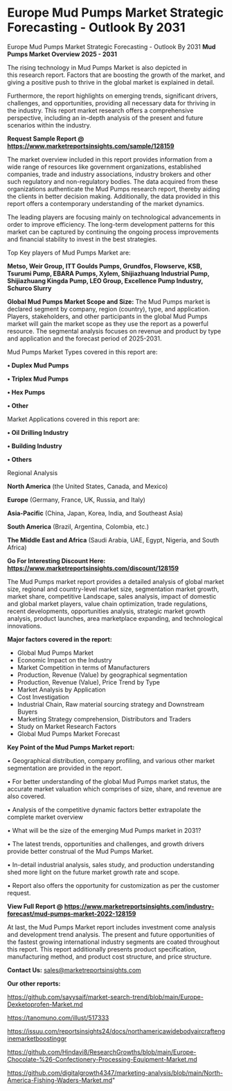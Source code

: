 # Europe Mud Pumps Market Strategic Forecasting - Outlook By 2031
 Europe Mud Pumps Market Strategic Forecasting - Outlook By 2031
<Strong> Mud Pumps Market Overview 2025 - 2031</strong>

The rising technology in Mud Pumps Market is also depicted in this research report. Factors that are boosting the growth of the market, and giving a positive push to thrive in the global market is explained in detail.

Furthermore, the report highlights on emerging trends, significant drivers, challenges, and opportunities, providing all necessary data for thriving in the industry. This report market research offers a comprehensive perspective, including an in-depth analysis of the present and future scenarios within the industry.

<strong>Request Sample Report @ <a href=https://www.marketreportsinsights.com/sample/128159>https://www.marketreportsinsights.com/sample/128159</a></strong>

The market overview included in this report provides information from a wide range of resources like government organizations, established companies, trade and industry associations, industry brokers and other such regulatory and non-regulatory bodies. The data acquired from these organizations authenticate the Mud Pumps research report, thereby aiding the clients in better decision making. Additionally, the data provided in this report offers a contemporary understanding of the market dynamics.

The leading players are focusing mainly on technological advancements in order to improve efficiency. The long-term development patterns for this market can be captured by continuing the ongoing process improvements and financial stability to invest in the best strategies.

Top Key players of Mud Pumps Market are:

<strong>Metso, Weir Group, ITT Goulds Pumps, Grundfos, Flowserve, KSB, Tsurumi Pump, EBARA Pumps, Xylem, Shijiazhuang Industrial Pump, Shijiazhuang Kingda Pump, LEO Group, Excellence Pump Industry, Schurco Slurry</strong>

<strong><b>Global Mud Pumps Market Scope and Size:</b></strong>
The Mud Pumps market is declared segment by company, region (country), type, and application. Players, stakeholders, and other participants in the global Mud Pumps market will gain the market scope as they use the report as a powerful resource. The segmental analysis focuses on revenue and product by type and application and the forecast period of 2025-2031.

Mud Pumps Market Types covered in this report are:

<strong>• Duplex Mud Pumps

• Triplex Mud Pumps

• Hex Pumps

• Other</strong>

Market Applications covered in this report are:

<strong>• Oil Drilling Industry

• Building Industry

• Others</strong> 

Regional Analysis

<strong>North America</strong> (the United States, Canada, and Mexico)

<strong>Europe</strong> (Germany, France, UK, Russia, and Italy)

<strong>Asia-Pacific</strong> (China, Japan, Korea, India, and Southeast Asia)

<strong>South America</strong> (Brazil, Argentina, Colombia, etc.)

<strong>The Middle East and Africa</strong> (Saudi Arabia, UAE, Egypt, Nigeria, and South Africa)

<strong>Go For Interesting Discount Here: <a href=https://www.marketreportsinsights.com/discount/128159>https://www.marketreportsinsights.com/discount/128159</a></strong>

The Mud Pumps market report provides a detailed analysis of global market size, regional and country-level market size, segmentation market growth, market share, competitive Landscape, sales analysis, impact of domestic and global market players, value chain optimization, trade regulations, recent developments, opportunities analysis, strategic market growth analysis, product launches, area marketplace expanding, and technological innovations.

<strong><b>Major factors covered in the report:</b></strong>
<ul>
  <li>Global Mud Pumps Market </li>
  <li>Economic Impact on the Industry</li>
  <li>Market Competition in terms of Manufacturers</li>
  <li>Production, Revenue (Value) by geographical segmentation</li>
  <li>Production, Revenue (Value), Price Trend by Type</li>
  <li>Market Analysis by Application</li>
  <li>Cost Investigation</li>
  <li>Industrial Chain, Raw material sourcing strategy and Downstream Buyers</li>
  <li>Marketing Strategy comprehension, Distributors and Traders</li>
  <li>Study on Market Research Factors</li>
  <li>Global Mud Pumps Market Forecast</li>
</ul>

<strong><b>Key Point of the Mud Pumps Market report:</b></strong>

• Geographical distribution, company profiling, and various other market segmentation are provided in the report.

• For better understanding of the global Mud Pumps market status, the accurate market valuation which comprises of size, share, and revenue are also covered.

• Analysis of the competitive dynamic factors better extrapolate the complete market overview

• What will be the size of the emerging Mud Pumps market in 2031?

• The latest trends, opportunities and challenges, and growth drivers provide better construal of the Mud Pumps Market.

• In-detail industrial analysis, sales study, and production understanding shed more light on the future market growth rate and scope.

• Report also offers the opportunity for customization as per the customer request.

<strong><b>View Full Report @ <a href=https://www.marketreportsinsights.com/industry-forecast/mud-pumps-market-2022-128159>https://www.marketreportsinsights.com/industry-forecast/mud-pumps-market-2022-128159</a></b></strong>


At last, the Mud Pumps Market report includes investment come analysis and development trend analysis. The present and future opportunities of the fastest growing international industry segments are coated throughout this report. This report additionally presents product specification, manufacturing method, and product cost structure, and price structure.

<strong>Contact Us:</strong>
sales@marketreportsinsights.com

<strong>Our other reports:</strong>

<a href=https://github.com/sayysaif/market-search-trend/blob/main/Europe-Dexketoprofen-Market.md>https://github.com/sayysaif/market-search-trend/blob/main/Europe-Dexketoprofen-Market.md</a>

<a href=https://tanomuno.com/illust/517333>https://tanomuno.com/illust/517333</a>

<a href=https://issuu.com/reportsinsights24/docs/northamericawidebodyaircraftenginemarketboostinggr>https://issuu.com/reportsinsights24/docs/northamericawidebodyaircraftenginemarketboostinggr</a>

<a href=https://github.com/Hindavi8/ResearchGrowths/blob/main/Europe-Chocolate-%26-Confectionery-Processing-Equipment-Market.md>https://github.com/Hindavi8/ResearchGrowths/blob/main/Europe-Chocolate-%26-Confectionery-Processing-Equipment-Market.md</a>

<a href=https://github.com/digitalgrowth4347/marketing-analysis/blob/main/North-America-Fishing-Waders-Market.md>https://github.com/digitalgrowth4347/marketing-analysis/blob/main/North-America-Fishing-Waders-Market.md</a>"

